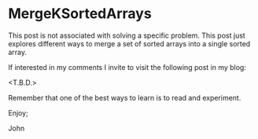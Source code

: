 # MergeKSortedArrays

This post is not associated with solving a specific problem.
This post just explores different ways to merge a set of
sorted arrays into a single sorted array.

If interested in my comments I invite to visit the following
post in my blog:

<T.B.D.>

Remember that one of the best ways to learn is to read and experiment.

Enjoy;

John
